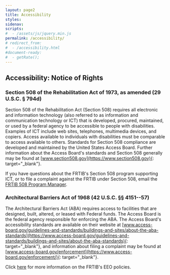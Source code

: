 ```yaml
---
layout: page2
title: Accessibility
styles:
sidenav:
scripts:
#  - /assets/js/jquery.min.js
permalink: /accessibility/
# redirect_from:
#  - /accessibility.html
#document-ready:
#  - getRate();
---
```


## Accessibility: Notice of Rights

### Section 508 of the Rehabilitation Act of 1973, as amended (29 U.S.C. § 794d)

Section 508 of the Rehabilitation Act (Section 508) requires all electronic and information technology (also referred to as information and communication technology or ICT) that is developed, procured, maintained, or used by a federal agency to be accessible to people with disabilities. Examples of ICT include web sites, telephones, multimedia devices, and copiers. Access available to individuals with disabilities must be comparable to access available to others. Standards for Section 508 compliance are developed and maintained by the United States Access Board. Further information about the Access Board's standards and Section 508 generally may be found at [www.section508.gov](https://www.section508.gov){: target="_blank"}.

If you have questions about the FRTIB's Section 508 program supporting ICT, or to file a complaint against the FRTIB under Section 508, email the <a href="mailto:section508@frtib.gov?subject=FRTIB 508 Compliance Issues" target="_blank" rel="noopener">FRTIB 508 Program Manager</a>.

### Architectural Barriers Act of 1968 (42 U.S.C. §§ 4151--57)

The Architectural Barriers Act (ABA) requires access to facilities that are designed, built, altered, or leased with Federal funds. The Access Board is the federal agency responsible for enforcing the ABA. The Access Board's accessibility standards are available on their website at [www.access-board.gov/guidelines-and-standards/buildings-and-sites/about-the-aba-standards](https://www.access-board.gov/guidelines-and-standards/buildings-and-sites/about-the-aba-standards){: target="_blank"}, and information about filing a complaint may be found at [www.access-board.gov/enforcement](https://www.access-board.gov/enforcement/){: target="_blank"}.


Click [here]({{site.baseurl}}/eeo/) for more information on the FRTIB's EEO policies.

<!-- CONTENT END -->
